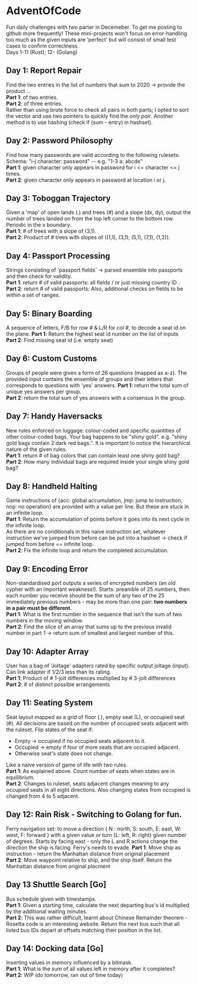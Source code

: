 # AdventOfCode
Fun daily challenges with two parter in Decemeber. To get me posting to github more frequently! These mini-projects won't focus on error-handling too much as the given inputs are 'perfect' but will consist of small test cases to confirm correctness.<br>
Days 1-11 (Rust); 12- (Golang)
## Day 1: Report Repair
Find the two entries in the list of numbers that sum to 2020 -> provide the product ..<br>
__Part 1__:  of two entries.<br>
__Part 2__:  of three entries.<br>
Rather than using brute force to check all pairs in both parts; I opted to sort the vector and use two pointers to quickly find the *only pair*. Another method is to use hashing (check if (sum - entry) in hashset).

## Day 2: Password Philosophy
Find how many passwords are valid according to the following rulesets:<br>
Schema: "i-j character: password" -- e.g. "1-3 a: abcde"<br>
__Part 1__: given character only appears in password for i <= character <= j times.<br>
__Part 2__: given character only appears in password at location i or j.

## Day 3: Toboggan Trajectory
Given a 'map' of open lands (.) and trees (#) and a slope (dx, dy), output the number of trees landed on from the top left corner to the bottom row. Periodic in the x boundary.<br>
__Part 1__: \# of trees with a slope of (3,1).<br>
__Part 2__: Product of \# trees with slopes of ((1,1), (3,1), (5,1), (7,1), (1,2)).

## Day 4: Passport Processing
Strings consisting of 'passport fields' -> parsed ensemble into passports and then check for validity.<br>
__Part 1__: return \# of valid passports: all fields / or just missing country ID .<br>
__Part 2__: return \# of valid passports: Also, additional checks on fields to be within a set of ranges.<br>

## Day 5: Binary Boarding
A sequence of letters, F/B for row \# & L/R for col \#, to decode a seat id on the plane. 
__Part 1__: Return the highest seat id number on the list of inputs<br>
__Part 2__: Find missing seat id (i.e. empty seat) <br>


## Day 6: Custom Customs
Groups of people were given a form of 26 questions (mapped as a-z). The provided input contains the ensemble of groups and their letters that corresponds to questions with 'yes' answers.
__Part 1__: return the total sum of unique yes answers per group. <br>
__Part 2__: return the total sum of yes answers with a consensus in the group. <br>

## Day 7: Handy Haversacks
New rules enforced on luggage: colour-coded and specific quantities of other colour-coded bags. Your bag happens to be "shiny gold".
e.g. "shiny gold bags contain 2 dark red bags.". It is important to notice the hierarchical nature of the given rules.<br>
__Part 1__: return # of bag colors that can contain least one shiny gold bag? <br>
__Part 2__: How many individual bags are required inside your single shiny gold bag? <br>


## Day 8: Handheld Halting
Game instructions of {acc: global accumulation, jmp: jump to instruction, nop: no operation} are provided with a value per line. But these are stuck in an infinite loop.<br>
__Part 1__: Return the accumulation of points before it goes into its next cycle in the infinite loop. <br>
As there are no conditionals in this naive instruction set, whatever instruction we've jumped from before can be put into a hashset -> check if jumped from before == infinite loop.<br>
__Part 2__: Fix the infinite loop and return the completed accumulation. <br>

## Day 9: Encoding Error
Non-standardised port outputs a series of encrypted numbers (an old cypher with an important weakness!). Starts: preamble of 25 numbers, then each number you receive should be the sum of any two of the 25 immediately previous numbers - may be more than one pair: __two numbers in a pair must be different__. <br>
__Part 1__: What is the first number in the sequence that isn't the sum of two numbers in the moving window.<br>
__Part 2__: Find the slice of an array that sums up to the previous invalid number in part 1 -> return sum of smallest and largest number of this.

## Day 10: Adapter Array
User has a bag of 'Joltage' adapters rated by specific output joltage (input). Can link adapter if 1/2/3 less than its rating.<br>
__Part 1__: Product of # 1-jolt differences multiplied by # 3-jolt differences<br>
__Part 2__: # of distinct possible arrangements<br>

## Day 11: Seating System
Seat layout mapped as a grid of floor (.), empty seat (L), or occupied seat (#). All decisions are based on the number of occupied seats adjacent with the ruleset. Flip states of the seat if: 
- Empty -> occupied if no occupied seats adjacent to it.
- Occupied -> empty if four of more seats that are occupied adjacent.
- Otherwise seat's state does not change.

Like a naive version of game of life with two rules.<br>
__Part 1__: As explained above. Count number of seats when states are in equilibrium.<br>
__Part 2__: Changes to ruleset, seats adjacent changes meaning to any occupied seats in all eight directions. Also changing states from occupied is changed from 4 to 5 adjacent.<br>

## Day 12: Rain Risk - Switching to Golang for fun.
Ferry navigation set: to move a direction { N : north, S: south, E: east, W: west, F: forward } with a given value or turn {L: left, R: right} given number of degrees. Starts by facing east - only the L and R actions change the direction the ship is facing. 
Ferry's needs to evade.
__Part 1__: Move ship as instruction - return the Manhattan distance from original placement <br>
__Part 2__: Move waypoint relative to ship, and the ship itself. Return the Manhattan distance from original placment<br>

## Day 13 Shuttle Search [Go]
Bus schedule given with timestamps. <br>
__Part 1__: Given a starting time, calculate the next departing bus's id multiplied by the additional waiting minutes.<br>
__Part 2__: This was rather difficult, learnt about Chinese Remainder theorem - Rosetta code is an interesting website. Return the next bus such that all listed bus IDs depart at offsets matching their position in the list. <br>

## Day 14: Docking data [Go]
Inserting values in memory influenced by a bitmask.<br>
__Part 1__: What is the sum of all values left in memory after it completes?<br>
__Part 2__: WIP (do tomorrow, ran out of time today)<br>
